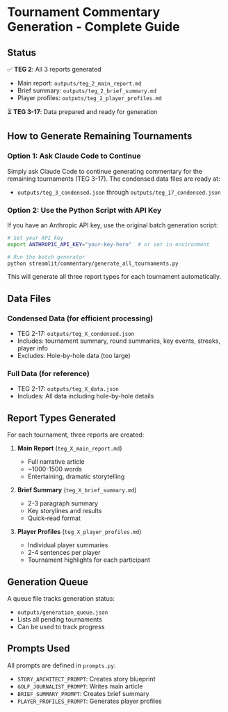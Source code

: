 # Tournament Commentary Generation - Complete Guide

## Status

✅ **TEG 2**: All 3 reports generated
- Main report: `outputs/teg_2_main_report.md`
- Brief summary: `outputs/teg_2_brief_summary.md`
- Player profiles: `outputs/teg_2_player_profiles.md`

⏳ **TEG 3-17**: Data prepared and ready for generation

## How to Generate Remaining Tournaments

### Option 1: Ask Claude Code to Continue
Simply ask Claude Code to continue generating commentary for the remaining tournaments (TEG 3-17). The condensed data files are ready at:
- `outputs/teg_3_condensed.json` through `outputs/teg_17_condensed.json`

### Option 2: Use the Python Script with API Key
If you have an Anthropic API key, use the original batch generation script:

```bash
# Set your API key
export ANTHROPIC_API_KEY="your-key-here"  # or set in environment

# Run the batch generator
python streamlit/commentary/generate_all_tournaments.py
```

This will generate all three report types for each tournament automatically.

## Data Files

### Condensed Data (for efficient processing)
- TEG 2-17: `outputs/teg_X_condensed.json`
- Includes: tournament summary, round summaries, key events, streaks, player info
- Excludes: Hole-by-hole data (too large)

### Full Data (for reference)
- TEG 2-17: `outputs/teg_X_data.json`
- Includes: All data including hole-by-hole details

## Report Types Generated

For each tournament, three reports are created:

1. **Main Report** (`teg_X_main_report.md`)
   - Full narrative article
   - ~1000-1500 words
   - Entertaining, dramatic storytelling

2. **Brief Summary** (`teg_X_brief_summary.md`)
   - 2-3 paragraph summary
   - Key storylines and results
   - Quick-read format

3. **Player Profiles** (`teg_X_player_profiles.md`)
   - Individual player summaries
   - 2-4 sentences per player
   - Tournament highlights for each participant

## Generation Queue

A queue file tracks generation status:
- `outputs/generation_queue.json`
- Lists all pending tournaments
- Can be used to track progress

## Prompts Used

All prompts are defined in `prompts.py`:
- `STORY_ARCHITECT_PROMPT`: Creates story blueprint
- `GOLF_JOURNALIST_PROMPT`: Writes main article
- `BRIEF_SUMMARY_PROMPT`: Creates brief summary
- `PLAYER_PROFILES_PROMPT`: Generates player profiles
